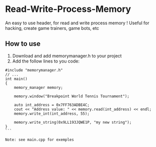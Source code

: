 # Read-Write-Process-Memory

An easy to use header, for read and write process memory ! 
Useful for hacking, create game trainers, game bots, etc


## How to use
1. Download and add memorymanager.h to your project
2. Add the follow lines to you code:

````
#include "memorymanager.h"
// ...
int main()
{
	memory_manager memory;

	memory.window("Breakpoint World Tennis Tournament");
	
	auto int_address = 0x7FF763ADBE4C;
	cout << "Address value: " << memory.read(int_address) << endl;
	memory.write_int(int_address, 55);
	
	memory.write_string(0x9LL193JQWE1P, "my new string");
}
```

Note: see main.cpp for exemples
